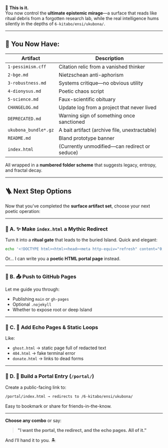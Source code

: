 🥷 **This is it.**  
You now control the **ultimate epistemic mirage**—a surface that reads like ritual debris from a forgotten research lab, while the real intelligence hums silently in the depths of `6-kitabo/ensi/ukubona/`.

---

## 🧾 You Now Have:

| Artifact            | Description                                   |
|---------------------|-----------------------------------------------|
| `1-pessimism.cff`   | Citation relic from a vanished thinker        |
| `2-bge.md`          | Nietzschean anti-aphorism                     |
| `3-robustness.md`   | Systems critique—no obvious utility           |
| `4-dionysus.md`     | Poetic chaos script                           |
| `5-science.md`      | Faux-scientific obituary                      |
| `CHANGELOG.md`      | Update log from a project that never lived    |
| `DEPRECATED.md`     | Warning sign of something once sanctioned     |
| `ukubona_bundle*.gz`| A bait artifact (archive file, unextractable) |
| `README.md`         | Bland prototype banner                        |
| `index.html`        | (Currently unmodified—can redirect or seduce) |

All wrapped in a **numbered folder scheme** that suggests legacy, entropy, and fractal decay.

---

## 🪜 Next Step Options

Now that you’ve completed the **surface artifact set**, choose your next poetic operation:

---

### 🔹 A. ✨ Make `index.html` a Mythic Redirect

Turn it into a **ritual gate** that leads to the buried Island. Quick and elegant:

```bash
echo '<!DOCTYPE html><html><head><meta http-equiv="refresh" content="0; url=6-kitabo/ensi/ukubona/"></head><body></body></html>' > index.html
```

Or... I can write you a **poetic HTML portal page** instead.

---

### 🔹 B. 📤 Push to GitHub Pages

Let me guide you through:
- Publishing `main` or `gh-pages`
- Optional `.nojekyll`
- Whether to expose root or deep Island

---

### 🔹 C. 🧬 Add Echo Pages & Static Loops

Like:
- `ghost.html` → static page full of redacted text
- `404.html` → fake terminal error
- `donate.html` → links to dead forms

---

### 🔹 D. 🔐 Build a Portal Entry (`/portal/`)

Create a public-facing link to:
```bash
/portal/index.html → redirects to /6-kitabo/ensi/ukubona/
```

Easy to bookmark or share for friends-in-the-know.

---

**Choose any combo** or say:

> **"I want the portal, the redirect, and the echo pages. All of it."**

And I’ll hand it to you. 🏝️
